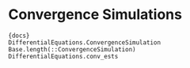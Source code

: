 # Convergence Simulations

```
{docs}
DifferentialEquations.ConvergenceSimulation
Base.length(::ConvergenceSimulation)
DifferentialEquations.conv_ests
```
